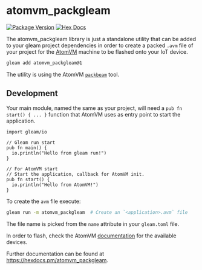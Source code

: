 # atomvm_packgleam

[![Package Version](https://img.shields.io/hexpm/v/atomvm_packgleam)](https://hex.pm/packages/atomvm_packgleam)
[![Hex Docs](https://img.shields.io/badge/hex-docs-ffaff3)](https://hexdocs.pm/atomvm_packgleam/)

The atomvm_packgleam library is just a standalone utility that can be added to your gleam project dependencies
in order to create a packed `.avm` file of your project for the [AtomVM](https://www.atomvm.net/) machine
to be flashed onto your IoT device.
```sh
gleam add atomvm_packgleam@1
```
The utility is using the AtomVM [`packbeam`](https://www.atomvm.net/doc/main/atomvm-tooling.html#atomvm-packbeam)
tool.

## Development
Your main module, named the same as your project, will need a `pub fn start() { ... }` function that
AtomVM uses as entry point to start the application.
```gleam
import gleam/io

// Gleam run start
pub fn main() {
  io.println("Hello from gleam run!")
}

// For AtomVM start
// Start the application, callback for AtomVM init.
pub fn start() {
  io.println("Hello from AtomVM!")
}
```

To create the `avm` file execute:
```sh
gleam run -m atomvm_packgleam  # Create an `<application>.avm` file
```
The file name is picked from the `name` attribute in your `gleam.toml` file.

In order to flash, check the AtomVM [documentation](https://www.atomvm.net/doc/main/getting-started-guide.html)
for the available devices.

Further documentation can be found at <https://hexdocs.pm/atomvm_packgleam>.
